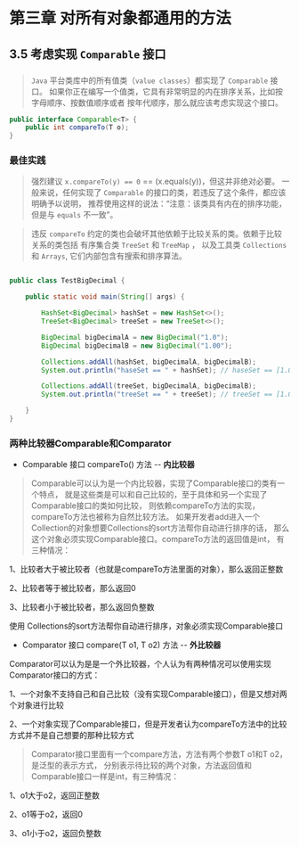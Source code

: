 
# 第三章 对所有对象都通用的方法

## 3.5 考虑实现 `Comparable` 接口

###  

> `Java` 平台类库中的所有值类（`value classes`）都实现了 `Comparable` 接口。
> 如果你正在编写一个值类，它具有非常明显的内在排序关系，比如按字母顺序、按数值顺序或者
> 按年代顺序，那么就应该考虑实现这个接口。

```java
public interface Comparable<T> {
    public int compareTo(T o);
}
```

### 最佳实践

> 强烈建议 `x.compareTo(y) == 0` == (x.equals(y))，但这并非绝对必要。
> 一般来说，任何实现了 `Comparable` 的接口的类，若违反了这个条件，都应该明确予以说明，
> 推荐使用这样的说法：“注意：该类具有内在的排序功能，但是与 `equals` 不一致”。

> 违反 `compareTo` 约定的类也会破坏其他依赖于比较关系的类。依赖于比较关系的类包括
> 有序集合类 `TreeSet` 和 `TreeMap` ， 以及工具类 `Collections` 和 `Arrays`,
> 它们内部包含有搜索和排序算法。

```java

public class TestBigDecimal {

    public static void main(String[] args) {

        HashSet<BigDecimal> hashSet = new HashSet<>();
        TreeSet<BigDecimal> treeSet = new TreeSet<>();

        BigDecimal bigDecimalA = new BigDecimal("1.0");
        BigDecimal bigDecimalB = new BigDecimal("1.00");

        Collections.addAll(hashSet, bigDecimalA, bigDecimalB);
        System.out.println("haseSet == " + hashSet); // haseSet == [1.0, 1.00]

        Collections.addAll(treeSet, bigDecimalA, bigDecimalB);
        System.out.println("treeSet == " + treeSet); // treeSet == [1.0]

    }
}

```

### 两种比较器Comparable和Comparator 

- Comparable 接口  compareTo() 方法 -- **内比较器**
 
> Comparable可以认为是一个内比较器，实现了Comparable接口的类有一个特点，
  就是这些类是可以和自己比较的，至于具体和另一个实现了Comparable接口的类如何比较，
  则依赖compareTo方法的实现，compareTo方法也被称为自然比较方法。
  如果开发者add进入一个Collection的对象想要Collections的sort方法帮你自动进行排序的话，
  那么这个对象必须实现Comparable接口。compareTo方法的返回值是int，
  有三种情况：
 
 1、比较者大于被比较者（也就是compareTo方法里面的对象），那么返回正整数
 
 2、比较者等于被比较者，那么返回0
 
 3、比较者小于被比较者，那么返回负整数
 
 使用 Collections的sort方法帮你自动进行排序，对象必须实现Comparable接口
 
 - Comparator 接口 compare(T o1, T o2) 方法 -- **外比较器**
 
 Comparator可以认为是是一个外比较器，个人认为有两种情况可以使用实现Comparator接口的方式：
 
 1、一个对象不支持自己和自己比较（没有实现Comparable接口），但是又想对两个对象进行比较
 
 2、一个对象实现了Comparable接口，但是开发者认为compareTo方法中的比较方式并不是自己想要的那种比较方式
 
 > Comparator接口里面有一个compare方法，方法有两个参数T o1和T o2，是泛型的表示方式，
 分别表示待比较的两个对象，方法返回值和Comparable接口一样是int，有三种情况：
 
 1、o1大于o2，返回正整数
 
 2、o1等于o2，返回0
 
 3、o1小于o2，返回负整数